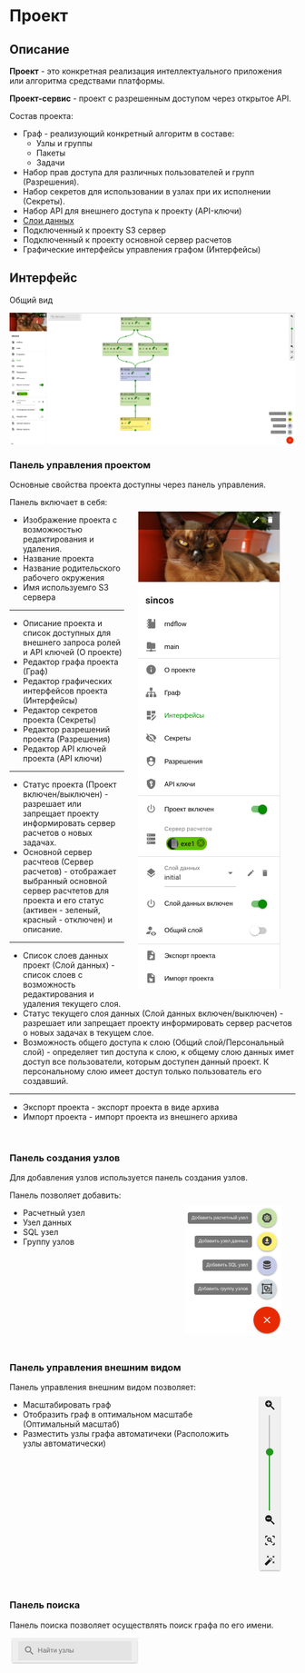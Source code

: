 # Проект

## Описание

**Проект** - это конкретная реализация интеллектуального приложения или алгоритма средствами платформы.

**Проект-сервис** - проект с разрешенным доступом через открытое API.

Состав проекта:

- Граф - реализующий конкретный алгоритм в составе:
  - Узлы и группы
  - Пакеты
  - Задачи
- Набор прав доступа для различных пользователей и групп (Разрешения).
- Набор секретов для использовании в узлах при их исполнении (Секреты).
- Набор API для внешнего доступа к проекту (API-ключи)
- [Слои данных](/docs/intro/definitions#datalayer)
- Подключенный к проекту S3 сервер
- Подключенный к проекту основной сервер расчетов
- Графические интерфейсы управления графом (Интерфейсы)

## Интерфейс

Общий вид

![Project general view](./images/project/general.png)

### Панель управления проектом

Основные свойства проекта доступны через панель управления.

<img src="./images/project/manage_panel.png" align="right" alt="Project manage panel" style="margin: 5%;">

Панель включает в себя:

- Изображение проекта с возможностью редактирования и удаления.
- Название проекта
- Название родительского рабочего окружения
- Имя используемго S3 сервера

---

- Описание проекта и список доступных для внешнего запроса ролей и API ключей (О проекте)
- Редактор графа проекта (Граф)
- Редактор графических интерфейсов проекта (Интерфейсы)
- Редактор секретов проекта (Секреты)
- Редактор разрешений проекта (Разрешения)
- Редактор API ключей проекта (API ключи)

---

- Статус проекта (Проект включен/выключен) - разрешает или запрещает проекту информировать сервер расчетов о новых задачах.
- Основной сервер расчтеов (Сервер расчетов) - отображает выбранный основной сервер расчтетов для проекта и его статус (активен - зеленый, красный - отключен) и описание.

---

- Список слоев данных проект (Слой данных) - список слоев с возможность редактирования и удаления текущего слоя.
- Статус текущего слоя данных (Слой данных включен/выключен) - разрешает или запрещает проекту информировать сервер расчетов о новых задачах в текущем слое.
- Возможность общего доступа к слою (Общий слой/Персональный слой) - определяет тип доступа к слою, к общему слою данных имет доступ все пользователи, которым доступен данный проект. К персональному слою имеет доступ только пользователь его создавший.

---

- Экспорт проекта - экспорт проекта в виде архива
- Импорт проекта - импорт проекта из внешнего архива

<br clear="right"/>

### Панель создания узлов

Для добавления узлов используется панель создания узлов.

<img src="./images/project/create_panel.png" align="right" alt="Node create panel" style="margin: 5%;">

Панель позволяет добавить:

- Расчетный узел
- Узел данных
- SQL узел
- Группу узлов

<br clear="right"/>

### Панель управления внешним видом

<img src="./images/project/view_panel.png" align="right" alt="Project view panel" style="margin: 5%;">

Панель управления внешним видом позволяет:

- Масштабировать граф
- Отобразить граф в оптимальном масштабе (Оптимальный масштаб)
- Разместить узлы графа автоматичеки (Расположить узлы автоматически)

<br clear="right"/>

### Панель поиска

Панель поиска позволяет осуществлять поиск графа по его имени.

![Project find panel](./images/project/find_panel.png)
